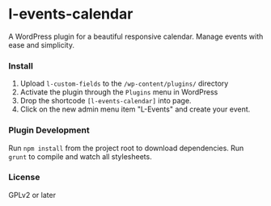 # l-events-calendar

A WordPress plugin for a beautiful responsive calendar. Manage events with ease and simplicity.

### Install

1. Upload `l-custom-fields` to the `/wp-content/plugins/` directory
2. Activate the plugin through the `Plugins` menu in WordPress
3. Drop the shortcode `[l-events-calendar]` into page.
4. Click on the new admin menu item "L-Events" and create your event.

### Plugin Development

Run `npm install` from the project root to download dependencies. Run `grunt` to compile and watch all stylesheets.

### License

GPLv2 or later